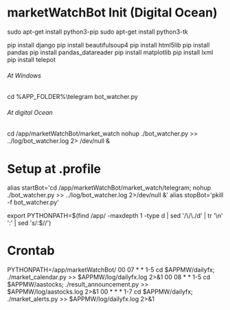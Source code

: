 # marketWatchBot Init (Digital Ocean)
sudo apt-get install python3-pip
sudo apt-get install python3-tk

pip install django
pip install beautifulsoup4
pip install html5lib
pip install pandas
pip install pandas_datareader
pip install matplotlib
pip install lxml
pip install telepot

###### At Windows ######
cd %APP_FOLDER%\telegram
bot_watcher.py

###### At digital Ocean ######
cd /app/marketWatchBot/market_watch
nohup ./bot_watcher.py >> ../log/bot_watcher.log 2> /dev/null &

# Setup at .profile
alias startBot='cd /app/marketWatchBot/market_watch/telegram; nohup ./bot_watcher.py >> ../log/bot_watcher.log 2>/dev/null &'
alias stopBot='pkill -f bot_watcher.py'

export PYTHONPATH=$(find /app/ -maxdepth 1 -type d | sed '/\/\./d' | tr '\n' ':' | sed 's/:$//')

# Crontab
PYTHONPATH=/app/marketWatchBot/
00 07 * * 1-5 cd $APPMW/dailyfx; ./market_calendar.py >> $APPMW/log/dailyfx.log 2>&1
00 08 * * 1-5 cd $APPMW/aastocks; ./result_announcement.py >> $APPMW/log/aastocks.log 2>&1
00 * * * 1-7 cd $APPMW/dailyfx; ./market_alerts.py >> $APPMW/log/dailyfx.log 2>&1

